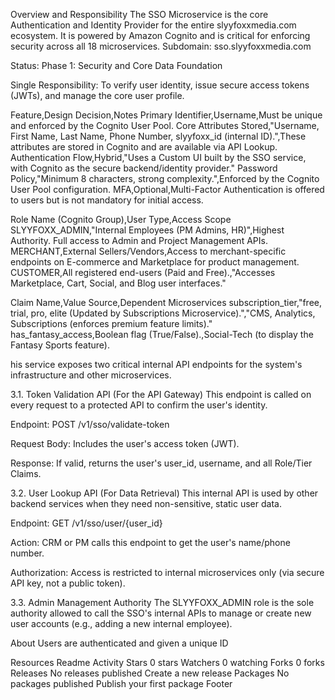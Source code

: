 Overview and Responsibility The SSO Microservice is the core Authentication and Identity Provider for the entire slyyfoxxmedia.com ecosystem. It is powered by Amazon Cognito and is critical for enforcing security across all 18 microservices.
Subdomain: sso.slyyfoxxmedia.com

Status: Phase 1: Security and Core Data Foundation

Single Responsibility: To verify user identity, issue secure access tokens (JWTs), and manage the core user profile.

Feature,Design Decision,Notes Primary Identifier,Username,Must be unique and enforced by the Cognito User Pool. Core Attributes Stored,"Username, First Name, Last Name, Phone Number, slyyfoxx_id (internal ID).",These attributes are stored in Cognito and are available via API Lookup. Authentication Flow,Hybrid,"Uses a Custom UI built by the SSO service, with Cognito as the secure backend/identity provider." Password Policy,"Minimum 8 characters, strong complexity.",Enforced by the Cognito User Pool configuration. MFA,Optional,Multi-Factor Authentication is offered to users but is not mandatory for initial access.

Role Name (Cognito Group),User Type,Access Scope SLYYFOXX_ADMIN,"Internal Employees (PM Admins, HR)",Highest Authority. Full access to Admin and Project Management APIs. MERCHANT,External Sellers/Vendors,Access to merchant-specific endpoints on E-commerce and Marketplace for product management. CUSTOMER,All registered end-users (Paid and Free).,"Accesses Marketplace, Cart, Social, and Blog user interfaces."

Claim Name,Value Source,Dependent Microservices subscription_tier,"free, trial, pro, elite (Updated by Subscriptions Microservice).","CMS, Analytics, Subscriptions (enforces premium feature limits)." has_fantasy_access,Boolean flag (True/False).,Social-Tech (to display the Fantasy Sports feature).

his service exposes two critical internal API endpoints for the system's infrastructure and other microservices.

3.1. Token Validation API (For the API Gateway) This endpoint is called on every request to a protected API to confirm the user's identity.

Endpoint: POST /v1/sso/validate-token

Request Body: Includes the user's access token (JWT).

Response: If valid, returns the user's user_id, username, and all Role/Tier Claims.

3.2. User Lookup API (For Data Retrieval) This internal API is used by other backend services when they need non-sensitive, static user data.

Endpoint: GET /v1/sso/user/{user_id}

Action: CRM or PM calls this endpoint to get the user's name/phone number.

Authorization: Access is restricted to internal microservices only (via secure API key, not a public token).

3.3. Admin Management Authority The SLYYFOXX_ADMIN role is the sole authority allowed to call the SSO's internal APIs to manage or create new user accounts (e.g., adding a new internal employee).

About
Users are authenticated and given a unique ID

Resources
 Readme
 Activity
Stars
 0 stars
Watchers
 0 watching
Forks
 0 forks
Releases
No releases published
Create a new release
Packages
No packages published
Publish your first package
Footer
